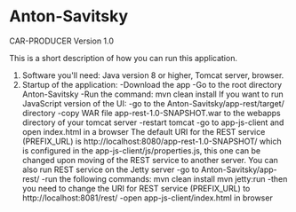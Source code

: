 # Anton-Savitsky
CAR-PRODUCER
Version 1.0

This is a short description of how you can run this application.
1. Software you'll need: Java version 8 or higher, Tomcat server, browser.
2. Startup of the application:
-Download the app
-Go to the root directory Anton-Savitsky
-Run the command: mvn clean install
If you want to run JavaScript version of the UI:
-go to the Anton-Savitsky/app-rest/target/ directory
-copy WAR file app-rest-1.0-SNAPSHOT.war to the webapps directory of your tomcat server
-restart tomcat
-go to app-js-client and open index.html in a browser
The default URI for the REST service (PREFIX_URL) is http://localhost:8080/app-rest-1.0-SNAPSHOT/
which is configured in the app-js-client/js/properties.js,
this one can be changed upon moving of the REST service to another server.
You can also run REST service on the Jetty server
-go to Anton-Savitsky/app-rest/
-run the following commands:
mvn clean install
mvn jetty:run
-then you need to change the URI for REST service (PREFIX_URL) to http://localhost:8081/rest/
-open app-js-client/index.html in browser